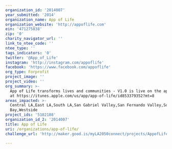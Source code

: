 ```yaml
---
organization_id: '2014007'
year_submitted: '2014'
organization_name: App of Life
organization_website: 'http://appoflife.com'
ein: '471275838'
zip: '0'
charity_navigator_url: ''
link_to_ntee_code: ''
ntee_type: ''
tags_indicators: '0'
twitter: '@App_of_Life'
instagram: 'http://instagram.com/appoflife'
facebook: 'https://www.facebook.com/appoflife'
org_type: Forprofit
project_image: ''
project_video: ''
org_summary: >-
  App of Life transforms lives and communities - V1.0 is live on the app store
  at https://itunes.apple.com/us/app/app-of-life/id853379352?mt=8
areas_impacted: >-
  Central LA,East LA,South LA,San Gabriel Valley,San Fernando Valley,South
  Bay,Westside
project_ids: '5102108'
organization_id_2: '2014007'
title: App of Life
uri: /organizations/app-of-life/
challenge_url: 'http://maker.good.is/myLA2050connect/projects/AppofLife.html'

---
```

